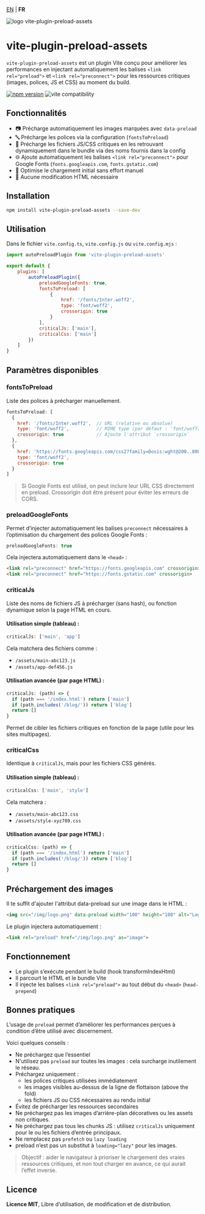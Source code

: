 [EN](../README.md) | **FR**

<div>
  <img src="https://browserux.com/assets/img/logo/logo-vite-plugin-preload-assets.png" alt="logo vite-plugin-preload-assets"/>
</div>

# vite-plugin-preload-assets

`vite-plugin-preload-assets` est un plugin Vite conçu pour améliorer les performances en injectant automatiquement les balises `<link rel="preload">` et `<link rel="preconnect">` pour les ressources critiques (images, polices, JS et CSS) au moment du build.

[![npm version](https://img.shields.io/npm/v/vite-plugin-preload-assets.svg)](https://www.npmjs.com/package/vite-plugin-preload-assets)
![vite compatibility](https://img.shields.io/badge/Vite-646CFF.svg?logo=vite&logoColor=white)

## Fonctionnalités

- 📷 Précharge automatiquement les images marquées avec `data-preload`
- 🔤 Précharge les polices via la configuration (`fontsToPreload`)
- 🧠 Précharge les fichiers JS/CSS critiques en les retrouvant dynamiquement dans le bundle via des noms fournis dans la config
- 🌐 Ajoute automatiquement les balises `<link rel="preconnect">` pour Google Fonts (`fonts.googleapis.com`, `fonts.gstatic.com`)
- 🚀 Optimise le chargement initial sans effort manuel
- 🧼 Aucune modification HTML nécessaire

## Installation

```bash
npm install vite-plugin-preload-assets --save-dev
```
## Utilisation

Dans le fichier `vite.config.ts`, `vite.config.js` ou `vite.config.mjs` :

```js
import autoPreloadPlugin from 'vite-plugin-preload-assets'

export default {
    plugins: [
        autoPreloadPlugin({
            preloadGoogleFonts: true,
            fontsToPreload: [
                {
                    href: '/fonts/Inter.woff2',
                    type: 'font/woff2',
                    crossorigin: true
                }
            ],
            criticalJs: ['main'],
            criticalCss: ['main']
        })
    ]
}
```

## Paramètres disponibles

### fontsToPreload

Liste des polices à précharger manuellement.

```js
fontsToPreload: [
  {
    href: '/fonts/Inter.woff2',  // URL (relative ou absolue)
    type: 'font/woff2',          // MIME type (par défaut : 'font/woff2')
    crossorigin: true            // Ajoute l'attribut `crossorigin`
  },
  {
    href: 'https://fonts.googleapis.com/css2?family=Dosis:wght@200..800&display=swap',
    type: 'font/woff2',
    crossorigin: true
  }
]
```

> Si Google Fonts est utilisé, on peut inclure leur URL CSS directement en preload. Crossorigin doit être présent pour éviter les erreurs de CORS.

### preloadGoogleFonts

Permet d’injecter automatiquement les balises `preconnect` nécessaires à l’optimisation du chargement des polices Google Fonts :

```js
preloadGoogleFonts: true
```

Cela injectera automatiquement dans le `<head>` :

```html
<link rel="preconnect" href="https://fonts.googleapis.com" crossorigin>
<link rel="preconnect" href="https://fonts.gstatic.com" crossorigin>
```

### criticalJs

Liste des noms de fichiers JS à précharger (sans hash), ou fonction dynamique selon la page HTML en cours.

#### Utilisation simple (tableau) :

```js
criticalJs: ['main', 'app']
```

Cela matchera des fichiers comme :
- `/assets/main-abc123.js`
- `/assets/app-def456.js`

#### Utilisation avancée (par page HTML) :

```js
criticalJs: (path) => {
  if (path === '/index.html') return ['main']
  if (path.includes('/blog/')) return ['blog']
  return []
}
```

Permet de cibler les fichiers critiques en fonction de la page (utile pour les sites multipages).

### criticalCss 

Identique à `criticalJs`, mais pour les fichiers CSS générés.

#### Utilisation simple (tableau) :

```js
criticalCss: ['main', 'style']
```

Cela matchera :
- `/assets/main-abc123.css`
- `/assets/style-xyz789.css`

#### Utilisation avancée (par page HTML) :

```js
criticalCss: (path) => {
  if (path === '/index.html') return ['main']
  if (path.includes('/blog/')) return ['blog']
  return []
}
```

## Préchargement des images 

Il te suffit d'ajouter l'attribut data-preload sur une image dans le HTML :

```html
<img src="/img/logo.png" data-preload width="100" height="100" alt="Logo">
```

Le plugin injectera automatiquement :

```html
<link rel="preload" href="/img/logo.png" as="image">
```

## Fonctionnement

- Le plugin s’exécute pendant le build (hook transformIndexHtml)
- Il parcourt le HTML et le bundle Vite
- Il injecte les balises `<link rel="preload">` au tout début du `<head>` (`head-prepend`)

## Bonnes pratiques

L’usage de `preload` permet d’améliorer les performances perçues à condition d’être utilisé avec discernement.

Voici quelques conseils :

- Ne préchargez que l’essentiel
- N'utilisez pas `preload` sur toutes les images : cela surcharge inutilement le réseau.
- Préchargez uniquement :
    - les polices critiques utilisées immédiatement
    - les images visibles au-dessus de la ligne de flottaison (above the fold)
    - les fichiers JS ou CSS nécessaires au rendu initial
- Évitez de précharger les ressources secondaires
- Ne préchargez pas les images d’arrière-plan décoratives ou les assets non critiques.
- Ne préchargez pas tous les chunks JS : utilisez `criticalJs` uniquement pour le ou les fichiers d’entrée principaux.
- Ne remplacez pas `prefetch` ou `lazy loading`
- preload n’est pas un substitut à `loading="lazy"` pour les images.

> Objectif : aider le navigateur à prioriser le chargement des vraies ressources critiques, et non tout charger en avance, ce qui aurait l’effet inverse.

## Licence

**Licence MIT**, Libre d’utilisation, de modification et de distribution.